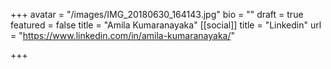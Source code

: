+++
avatar = "/images/IMG_20180630_164143.jpg"
bio = ""
draft = true
featured = false
title = "Amila Kumaranayaka"
[[social]]
title = "Linkedin"
url = "https://www.linkedin.com/in/amila-kumaranayaka/"

+++
